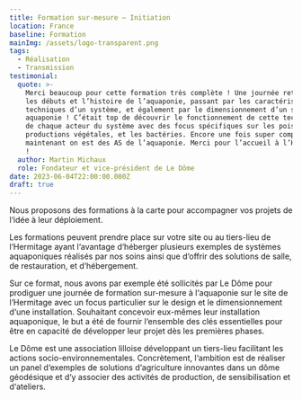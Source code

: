 ```yaml
---
title: Formation sur-mesure – Initiation
location: France
baseline: Formation
mainImg: /assets/logo-transparent.png
tags:
  - Réalisation
  - Transmission
testimonial:
  quote: >-
    Merci beaucoup pour cette formation très complète ! Une journée retraçant
    les débuts et l’histoire de l’aquaponie, passant par les caractéristiques
    techniques d’un système, et également par le dimensionnement d’un système en
    aquaponie ! C’était top de découvrir le fonctionnement de cette technique,
    de chaque acteur du système avec des focus spécifiques sur les poissons, les
    productions végétales, et les bactéries. Encore une fois super complet,
    maintenant on est des AS de l’aquaponie. Merci pour l’accueil à l’Hermitage
    !
  author: Martin Michaux
  role: Fondateur et vice-président de Le Dôme
date: 2023-06-04T22:00:00.000Z
draft: true
---
```


Nous proposons des formations à la carte pour accompagner vos projets de l‘idée à leur déploiement.

Les formations peuvent prendre place sur votre site ou au tiers-lieu de l‘Hermitage ayant l‘avantage d‘héberger plusieurs exemples de systèmes aquaponiques réalisés par nos soins ainsi que d‘offrir des solutions de salle, de restauration, et d‘hébergement.

Sur ce format, nous avons par exemple été sollicités par Le Dôme pour prodiguer une journée de formation sur-mesure à l‘aquaponie sur le site de l‘Hermitage avec un focus particulier sur le design et le dimensionnement d‘une installation. Souhaitant concevoir eux-mêmes leur installation aquaponique, le but a été de fournir l‘ensemble des clés essentielles pour être en capacité de développer leur projet dès les premières phases.

Le Dôme est une association lilloise développant un tiers-lieu facilitant les actions socio-environnementales. Concrètement, l‘ambition est de réaliser un panel d‘exemples de solutions d‘agriculture innovantes dans un dôme géodésique et d‘y associer des activités de production, de sensibilisation et d‘ateliers.
